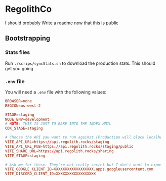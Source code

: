 # RegolithCo

I should probably Write a readme now that this is public


## Bootstrapping

### Stats files

Run `./scrips/syncStats.sh` to download the production stats. This should get you going 

### `.env` file

You will need a `.env` file with the following values:

```conf
BROWSER=none
REGION=us-west-2

STAGE=staging
NODE_ENV=development
# NOTE: THIS IS JUST TO BAKE INTO THE INDEX HMTL
CDK_STAGE=staging

# Choose the API you want to run against (Production will block localhost requests so staging is your only option)
VITE_API_URL=https://api.regolith.rocks/staging
VITE_API_URL_PUB=https://api.regolith.rocks/staging/public
VITE_SHARE_URL=https://api.regolith.rocks/sharing
VITE_STAGE=staging

# Ask me for these. They're not really secret but I don't want to expose them
VITE_GOOGLE_CLIENT_ID=XXXXXXXXXXXXXXXXXX.apps.googleusercontent.com
VITE_DISCORD_CLIENT_ID=XXXXXXXXXXXXXXXXXX
```